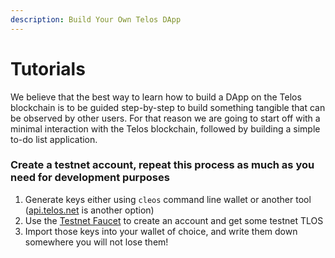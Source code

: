 ```yaml
---
description: Build Your Own Telos DApp
---
```


# Tutorials

We believe that the best way to learn how to build a DApp on the Telos blockchain is to be guided step-by-step to build something tangible that can be observed by other users. For that reason we are going to start off with a minimal interaction with the Telos blockchain, followed by building a simple to-do list application.

### Create a testnet account, repeat this process as much as you need for development purposes

1. Generate keys either using `cleos` command line wallet or another tool ([api.telos.net](https://api.telos.net/v1/docs/index.html#/accounts/get\_v1\_keys) is another option)
2. Use the [Testnet Faucet](https://app.telos.net/testnet/developers) to create an account and get some testnet TLOS
3. Import those keys into your wallet of choice, and write them down somewhere you will not lose them!

